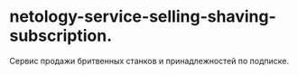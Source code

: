 # netology-service-selling-shaving-subscription.
Cервис продажи бритвенных станков и принадлежностей по подписке.
